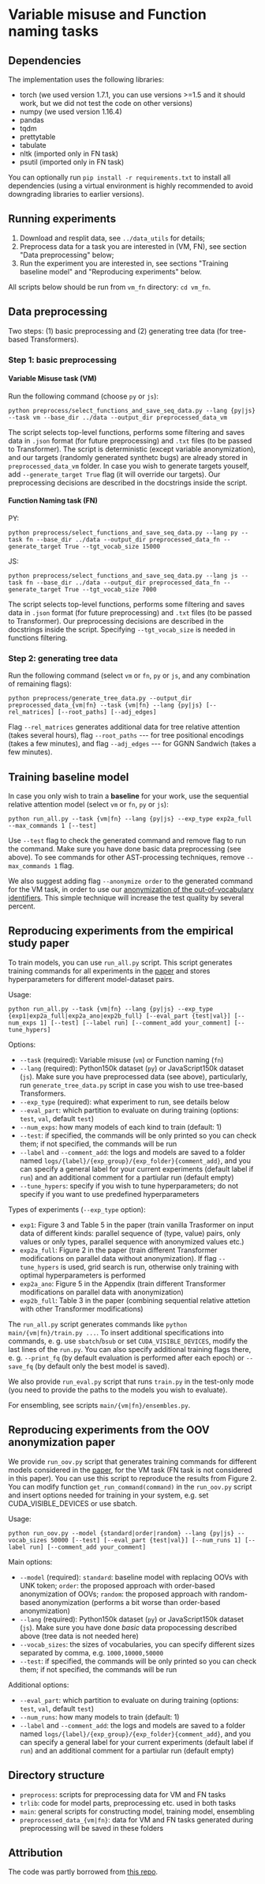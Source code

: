 # Variable misuse and Function naming tasks

## Dependencies
The implementation uses the following libraries:
* torch (we used version 1.7.1, you can use versions >=1.5 and it should work, but we did not test the code on other versions)
* numpy (we used version 1.16.4)
* pandas
* tqdm
* prettytable
* tabulate
* nltk (imported only in FN task)
* psutil (imported only in FN task)

You can optionally run `pip install -r requirements.txt` to install all dependencies (using a virtual environment is highly recommended to avoid downgrading libraries to earlier versions).

## Running experiments
1. Download and resplit data, see `../data_utils` for details;
2. Preprocess data for a task you are interested in (VM, FN), see section "Data preprocessing" below;
3. Run the experiment you are interested in, see sections "Training baseline model" and "Reproducing experiments" below.

All scripts below should be run from `vm_fn` directory: `cd vm_fn`.

## Data preprocessing
Two steps: (1) basic preprocessing and (2) generating tree data (for tree-based Transformers).

### Step 1: basic preprocessing

#### Variable Misuse task (VM)
Run the following command (choose `py` or `js`):

```(bash)
python preprocess/select_functions_and_save_seq_data.py --lang {py|js} --task vm --base_dir ../data --output_dir preprocessed_data_vm
```

The script selects top-level functions, performs some filtering and saves data in `.json` format (for future preprocessing) and `.txt` files (to be passed to Transformer). The script is deterministic (except variable anonymization), and our targets (randomly generated synthetc bugs) are already stored in `preprocessed_data_vm` folder. In case you wish to generate targets youself, add `--generate_target True` flag (it will override our targets). Our preprocessing decisions are described in the docstrings inside the script.

#### Function Naming task (FN)

PY:

```(bash)
python preprocess/select_functions_and_save_seq_data.py --lang py --task fn --base_dir ../data --output_dir preprocessed_data_fn --generate_target True --tgt_vocab_size 15000
```

JS:

```(bash)
python preprocess/select_functions_and_save_seq_data.py --lang js --task fn --base_dir ../data --output_dir preprocessed_data_fn --generate_target True --tgt_vocab_size 7000
```

The script selects top-level functions, performs some filtering and saves data in `.json` format (for future preprocessing) and `.txt` files (to be passed to Transformer).  Our preprocessing decisions are described in the docstrings inside the script. Specifying `--tgt_vocab_size` is needed in functions filtering.

### Step 2: generating tree data

Run the following command (select `vm` or `fn`, `py`  or `js`, and any combination of remaining flags):

```(bash)
python preprocess/generate_tree_data.py --output_dir preprocessed_data_{vm|fn} --task {vm|fn} --lang {py|js} [--rel_matrices] [--root_paths] [--adj_edges]
```

Flag `--rel_matrices` generates additional data for tree relative attention (takes several hours), flag `--root_paths` --- for tree positional encodings (takes a few minutes), and flag `--adj_edges` --- for GGNN Sandwich (takes a few minutes).

## Training baseline model
In case you only wish to train a __baseline__ for your work, use the sequential relative attention model (select `vm` or `fn`, `py` or `js`):

```(bash)
python run_all.py --task {vm|fn} --lang {py|js} --exp_type exp2a_full --max_commands 1 [--test]
```

Use `--test` flag to check the generated command and remove flag to run the command. Make sure you have done basic data preprocessing (see above). To see commands for other AST-processing techniques, remove `--max_commands 1` flag.

We also suggest adding flag `--anonymize order` to the generated command for the VM task, in order to use our [anonymization of the out-of-vocabulary identifiers](https://arxiv.org/abs/2010.12663). This simple technique will increase the test quality by several percent.

## Reproducing experiments from the empirical study paper

To train models, you can use `run_all.py` script. This script generates training commands for all experiments in the [paper](https://arxiv.org/abs/2010.07987) and stores hyperparameters for different model-dataset pairs.

Usage: 

```(bash)
python run_all.py --task {vm|fn} --lang {py|js} --exp_type {exp1|exp2a_full|exp2a_ano|exp2b_full} [--eval_part {test|val}] [--num_exps 1] [--test] [--label run] [--comment_add your_comment] [--tune_hypers]
```

Options:
* `--task` (required): Variable misuse (`vm`) or Function naming (`fn`)
* `--lang` (required): Python150k dataset (`py`) or JavaScript150k dataset (`js`). Make sure you have preprocessed data (see above), particularly, run `generate_tree_data.py` script in case you wish to use tree-based Transformers.
* `--exp_type` (required): what experiment to run, see details below
* `--eval_part`: which partition to evaluate on during training (options: `test`, `val`, default `test`)
* `--num_exps`: how many models of each kind to train (default: 1)
* `--test`: if specified, the commands will be only printed so you can check them; if not specified, the commands will be run
* `--label` and `--comment_add`: the logs and models are saved to a folder named `logs/{label}/{exp_group}/{exp_folder}{comment_add}`, and you can specify a general label for your current experiments (default label if `run`) and an additional comment for a partiular run (default empty)
* `--tune_hypers`: specify if you wish to tune hyperparameters; do not specify if you want to use predefined hyperparameters

Types of experiments (`--exp_type` option):
- `exp1`: Figure 3 and Table 5 in the paper (train vanilla Trasformer on input data of different kinds: parallel sequence of (type, value) pairs, only values or only types, parallel sequence with anonymized values etc.)
- `exp2a_full`: Figure 2 in the paper (train different Transformer modifications on parallel data without anonymization). If flag `--tune_hypers` is used, grid search is run, otherwise only training with optimal hyperparameters is performed
- `exp2a_ano`: Figure 5 in the Appendix (train different Transformer modifications on parallel data with anonymization)
- `exp2b_full`: Table 3 in the paper (combining sequential relative attetion with other Transformer modifications)

The `run_all.py` script generates commands like `python main/{vm|fn}/train.py ...`. To insert additional specifications into commands, e. g. use `sbatch`/`bsub` or set `CUDA_VISIBLE_DEVICES`, modify the last lines of the `run.py`. You can also specify additional training flags there, e. g. `--print_fq` (by default evaluation is performed after each epoch) or `--save_fq` (by default only the best model is saved).  

We also provide `run_eval.py` script that runs `train.py` in the test-only mode (you need to provide the paths to the models you wish to evaluate).

For ensembling, see scripts `main/{vm|fn}/ensembles.py`.

## Reproducing experiments from the OOV anonymization paper

We provide `run_oov.py` script that generates training commands for different models considered in the [paper](https://arxiv.org/abs/2010.12663), for the VM task (FN task is not considered in this paper). You can use this script to reproduce the results from Figure 2. You can modify function `get_run_command(command)` in the `run_oov.py` script and insert options needed for training in your system, e.g. set CUDA_VISIBLE_DEVICES or use sbatch.

Usage:

```(bash)
python run_oov.py --model {standard|order|random} --lang {py|js} --vocab_sizes 50000 [--test] [--eval_part {test|val}] [--num_runs 1] [--label run] [--comment_add your_comment]
```

Main options:
* `--model` (required): `standard`: baseline model with replacing OOVs with UNK token; `order`: the proposed approach with order-based anonymization of OOVs; `random`: the proposed approach with random-based anonymization (performs a bit worse than order-based anonymization)
* `--lang` (required): Python150k dataset (`py`) or JavaScript150k dataset (`js`). Make sure you have done _basic_ data propocessing described above (tree data is not needed here)
* `--vocab_sizes`: the sizes of vocabularies, you can specify different sizes separated by comma, e.g. `1000,10000,50000`
* `--test`: if specified, the commands will be only printed so you can check them; if not specified, the commands will be run

Additional options:
* `--eval_part`: which partition to evaluate on during training (options: `test`, `val`, default `test`)
* `--num_runs`: how many models to train (default: 1)
* `--label` and `--comment_add`: the logs and models are saved to a folder named `logs/{label}/{exp_group}/{exp_folder}{comment_add}`, and you can specify a general label for your current experiments (default label if `run`) and an additional comment for a partiular run (default empty)

## Directory structure
* `preprocess`: scripts for preprocessing data for VM and FN tasks
* `trlib`: code for model parts, preprocessing etc. used in both tasks
* `main`: general scripts for constructing model, training model, ensembling
* `preprocessed_data_{vm|fn}`: data for VM and FN tasks generated during preprocessing will be saved in these folders

## Attribution
The code was partly borrowed from [this repo](https://github.com/wasiahmad/NeuralCodeSum).
